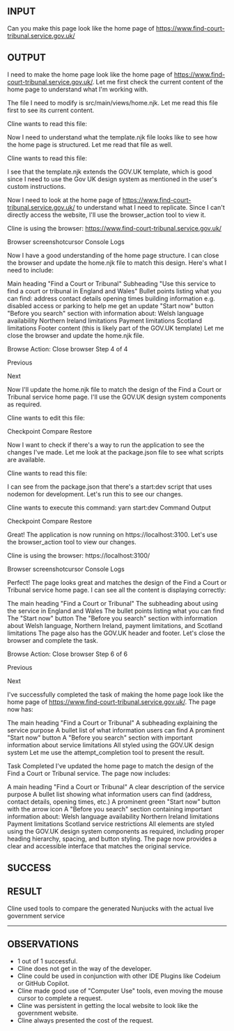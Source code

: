 ## INPUT
Can you make this page look like the home page of https://www.find-court-tribunal.service.gov.uk/

## OUTPUT
I need to make the home page look like the home page of https://www.find-court-tribunal.service.gov.uk/. Let me first check the current content of the home page to understand what I'm working with.

The file I need to modify is src/main/views/home.njk. Let me read this file first to see its current content.


Cline wants to read this file:


Now I need to understand what the template.njk file looks like to see how the home page is structured. Let me read that file as well.


Cline wants to read this file:


I see that the template.njk extends the GOV.UK template, which is good since I need to use the Gov UK design system as mentioned in the user's custom instructions.

Now I need to look at the home page of https://www.find-court-tribunal.service.gov.uk/ to understand what I need to replicate. Since I can't directly access the website, I'll use the browser_action tool to view it.


Cline is using the browser:
https://www.find-court-tribunal.service.gov.uk/

Browser screenshotcursor
Console Logs

Now I have a good understanding of the home page structure. I can close the browser and update the home.njk file to match this design. Here's what I need to include:

Main heading "Find a Court or Tribunal"
Subheading "Use this service to find a court or tribunal in England and Wales"
Bullet points listing what you can find:
address
contact details
opening times
building information e.g. disabled access or parking
to help me get an update
"Start now" button
"Before you search" section with information about:
Welsh language availability
Northern Ireland limitations
Payment limitations
Scotland limitations
Footer content (this is likely part of the GOV.UK template)
Let me close the browser and update the home.njk file.

Browse Action: Close browser
Step 4 of 4

Previous

Next


Now I'll update the home.njk file to match the design of the Find a Court or Tribunal service home page. I'll use the GOV.UK design system components as required.


Cline wants to edit this file:

Checkpoint
Compare
Restore


Now I want to check if there's a way to run the application to see the changes I've made. Let me look at the package.json file to see what scripts are available.


Cline wants to read this file:


I can see from the package.json that there's a start:dev script that uses nodemon for development. Let's run this to see our changes.


Cline wants to execute this command:
yarn start:dev
Command Output

Checkpoint
Compare
Restore


Great! The application is now running on https://localhost:3100. Let's use the browser_action tool to view our changes.


Cline is using the browser:
https://localhost:3100/

Browser screenshotcursor
Console Logs

Perfect! The page looks great and matches the design of the Find a Court or Tribunal service home page. I can see all the content is displaying correctly:

The main heading "Find a Court or Tribunal"
The subheading about using the service in England and Wales
The bullet points listing what you can find
The "Start now" button
The "Before you search" section with information about Welsh language, Northern Ireland, payment limitations, and Scotland limitations
The page also has the GOV.UK header and footer. Let's close the browser and complete the task.

Browse Action: Close browser
Step 6 of 6

Previous

Next


I've successfully completed the task of making the home page look like the home page of https://www.find-court-tribunal.service.gov.uk/. The page now has:

The main heading "Find a Court or Tribunal"
A subheading explaining the service purpose
A bullet list of what information users can find
A prominent "Start now" button
A "Before you search" section with important information about service limitations
All styled using the GOV.UK design system
Let me use the attempt_completion tool to present the result.


Task Completed
I've updated the home page to match the design of the Find a Court or Tribunal service. The page now includes:

A main heading "Find a Court or Tribunal"
A clear description of the service purpose
A bullet list showing what information users can find (address, contact details, opening times, etc.)
A prominent green "Start now" button with the arrow icon
A "Before you search" section containing important information about:
Welsh language availability
Northern Ireland limitations
Payment limitations
Scotland service restrictions
All elements are styled using the GOV.UK design system components as required, including proper heading hierarchy, spacing, and button styling. The page now provides a clear and accessible interface that matches the original service.

## SUCCESS


## RESULT
Cline used tools to compare the generated Nunjucks with the actual live government service

-----

## OBSERVATIONS
* 1 out of 1 successful.
* Cline does not get in the way of the developer.
* Cline could be used in conjunction with other IDE Plugins like Codeium or GitHub Copilot.
* Cline made good use of "Computer Use" tools, even moving the mouse cursor to complete a request.
* Cline was persistent in getting the local website to look like the government website.
* Cline always presented the cost of the request.
